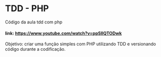 # TDD - PHP
Código da aula tdd com php

#### link: https://www.youtube.com/watch?v=ppSIIQTODwk

Objetivo: criar uma função simples com PHP utilizando TDD e versionando código durante a codificação.
